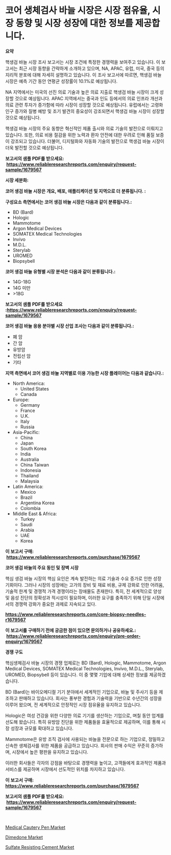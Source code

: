 <p><h1>코어 생체검사 바늘 시장은 시장 점유율, 시장 동향 및 시장 성장에 대한 정보를 제공합니다.</h1></p><p><strong>요약</strong></p>
<p><p>핵생검 바늘 시장 조사 보고서는 시장 조건에 특정한 경쟁력을 보여주고 있습니다. 이 보고서는 최근 시장 동향을 간략하게 소개하고 있으며, NA, APAC, 유럽, 미국, 중국 등의 지리적 분포에 대해 자세히 설명하고 있습니다. 이 조사 보고서에 따르면, 핵생검 바늘 시장은 예측 기간 동안 연평균 성장률이 10.1%로 예상됩니다.</p><p>NA 지역에서는 미국의 선진 의료 기술과 높은 의료 지출로 핵생검 바늘 시장이 크게 성장할 것으로 예상됩니다. APAC 지역에서는 중국과 인도 등에서의 의료 인프라 개선과 의료 관련 투자가 증가함에 따라 시장이 성장할 것으로 예상됩니다. 유럽에서는 고령화 인구 증가와 질병 예방 및 조기 발견의 중요성이 강조되면서 핵생검 바늘 시장이 성장할 것으로 예상됩니다.</p><p>핵생검 바늘 시장의 주요 동향은 혁신적인 제품 출시와 의료 기술의 발전으로 이뤄지고 있습니다. 또한, 의료 비용 절감을 위한 노력과 환자 안전에 대한 우려로 인해 품질 보증이 강조되고 있습니다. 더불어, 디지털화와 자동화 기술의 발전으로 핵생검 바늘 시장이 더욱 발전할 것으로 예상됩니다.</p></p>
<p><strong>보고서의 샘플 PDF를 받으세요: &nbsp;<a href="https://www.reliableresearchreports.com/enquiry/request-sample/1679567">https://www.reliableresearchreports.com/enquiry/request-sample/1679567</a></strong></p>
<p><strong>시장 세분화:</strong></p>
<p><strong> 코어 생검 바늘 시장은 개요, 배포, 애플리케이션 및 지역으로 더 분류됩니다. :</strong></p>
<p><strong>구성요소 측면에서는 코어 생검 바늘 시장은 다음과 같이 분류됩니다.:</strong></p>
<p><ul><li>BD (Bard)</li><li>Hologic</li><li>Mammotome</li><li>Argon Medical Devices</li><li>SOMATEX Medical Technologies</li><li>Invivo</li><li>M.D.L.</li><li>Sterylab</li><li>UROMED</li><li>Biopsybell</li></ul></p>
<p><strong> 코어 생검 바늘 유형별 시장 분석은 다음과 같이 분류됩니다.:</strong></p>
<p><ul><li>14G-18G</li><li>14G 미만</li><li>>18G</li></ul></p>
<p><strong>보고서의 샘플 PDF를 받으세요 :<a href="https://www.reliableresearchreports.com/enquiry/request-sample/1679567">https://www.reliableresearchreports.com/enquiry/request-sample/1679567</a></strong></p>
<p><strong> 코어 생검 바늘 응용 분야별 시장 산업 조사는 다음과 같이 분류됩니다.:</strong></p>
<p><ul><li>폐 암</li><li>간 암</li><li>유방암</li><li>전립선 암</li><li>기타</li></ul></p>
<p><strong>지역 측면에서 코어 생검 바늘 지역별로 이용 가능한 시장 플레이어는 다음과 같습니다.:</strong></p>
<p><ul>
    <li>
        North America:
        <ul>
            <li>United States</li>
            <li>Canada</li>
        </ul>
    </li>
    <li>
        Europe:
        <ul>
            <li>Germany</li>
            <li>France</li>
            <li>U.K.</li>
            <li>Italy</li>
            <li>Russia</li>
        </ul>
    </li>
    <li>
        Asia-Pacific:
        <ul>
            <li>China</li>
            <li>Japan</li>
            <li>South Korea</li>
            <li>India</li>
            <li>Australia</li>
            <li>China Taiwan</li>
            <li>Indonesia</li>
            <li>Thailand</li>
            <li>Malaysia</li>
        </ul>
    </li>
    <li>
        Latin America:
        <ul>
            <li>Mexico</li>
            <li>Brazil</li>
            <li>Argentina Korea</li>
            <li>Colombia</li>
        </ul>
    </li>
    <li>
        Middle East & Africa:
        <ul>
            <li>Turkey</li>
            <li>Saudi</li>
            <li>Arabia</li>
            <li>UAE</li>
            <li>Korea</li>
        </ul>
    </li>
    </ul></p>
<p><strong>이 보고서 구매: &nbsp;<a href="https://www.reliableresearchreports.com/purchase/1679567">https://www.reliableresearchreports.com/purchase/1679567</a></strong></p>
<p><strong>코어 생검 바늘의 주요 동인 및 장벽 시장</strong></p>
<p><p>핵심 생검 바늘 시장의 핵심 요인은 계속 발전하는 의료 기술과 수요 증가로 인한 성장 기회이다. 그러나 시장의 성장에는 고가의 장비 및 재료 비용, 규제 강화로 인한 어려움, 기술적 한계 및 경쟁적 가격 경쟁이라는 장애물도 존재한다. 특히, 전 세계적으로 양성 및 음성 진단의 정확성과 적시성이 필요하며, 이러한 요구를 충족하기 위해 단일 시장에서의 경쟁력 강화가 중요한 과제로 지속되고 있다.</p></p>
<p><strong><a href="https://www.reliableresearchreports.com/core-biopsy-needles-r1679567">https://www.reliableresearchreports.com/core-biopsy-needles-r1679567</a></strong></p>
<p><strong>이 보고서를 구매하기 전에 궁금한 점이 있으면 문의하거나 공유하세요.: &nbsp;<a href="https://www.reliableresearchreports.com/enquiry/pre-order-enquiry/1679567">https://www.reliableresearchreports.com/enquiry/pre-order-enquiry/1679567</a></strong></p>
<p><strong>경쟁 구도</strong></p>
<p><p>핵심생체검사 바늘 시장의 경쟁 업체로는 BD (Bard), Hologic, Mammotome, Argon Medical Devices, SOMATEX Medical Technologies, Invivo, M.D.L., Sterylab, UROMED, Biopsybell 등이 있습니다. 이 중 몇몇 기업에 대해 상세한 정보를 제공하겠습니다.</p><p>BD (Bard)는 바이오메디컬 기기 분야에서 세계적인 기업으로, 바늘 및 주사기 등을 제조하고 판매하고 있습니다. 회사는 풍부한 경험과 기술력을 기반으로 수년간의 성장을 이루어 왔으며, 전 세계적으로 안정적인 시장 점유율을 유지하고 있습니다.</p><p>Hologic은 여성 건강을 위한 다양한 의료 기기를 생산하는 기업으로, 며칠 동안 업계를 선도해 왔습니다. 특히 유방암 진단을 위한 제품들을 효율적으로 제공하며, 이를 통해 시장 성장과 규모를 확대하고 있습니다.</p><p>Mammotome은 유방 조직 검사에 사용되는 바늘을 전문으로 하는 기업으로, 정밀하고 신속한 생체검사를 위한 제품을 공급하고 있습니다. 회사의 판매 수익은 꾸준히 증가하며, 시장에서 높은 평판을 유지하고 있습니다.</p><p>이러한 회사들은 각자의 강점을 바탕으로 경쟁력을 높이고, 고객들에게 효과적인 제품과 서비스를 제공하며 시장에서 선도적인 위치를 차지하고 있습니다.</p></p>
<p><strong>이 보고서 구매: &nbsp; <a href="https://www.reliableresearchreports.com/purchase/1679567">https://www.reliableresearchreports.com/purchase/1679567</a></strong></p>
<p><strong>보고서의 샘플 PDF를 받으세요: &nbsp;<a href="https://www.reliableresearchreports.com/enquiry/request-sample/1679567">https://www.reliableresearchreports.com/enquiry/request-sample/1679567</a></strong><strong></strong></p>
<p>&nbsp;</p>
<p><p><a href="https://www.linkedin.com/pulse/medical-cautery-pen-market-research-report-reveals-latest-sr8ce?trackingId=UlKVgHlTsbK%2B2wv%2BMB63xA%3D%3D">Medical Cautery Pen Market</a></p><p><a href="https://www.linkedin.com/pulse/dimedone-market-offer-valuable-insights-size-share-trends-kdqde?trackingId=gdqgkwEOVsWjlu9dvButIA%3D%3D">Dimedone Market</a></p><p><a href="https://www.linkedin.com/pulse/sulfate-resisting-cement-market-furnish-information-size-lhcje?trackingId=f8IUzV6xUeAqNrrscqHgwA%3D%3D">Sulfate Resisting Cement Market</a></p></p>